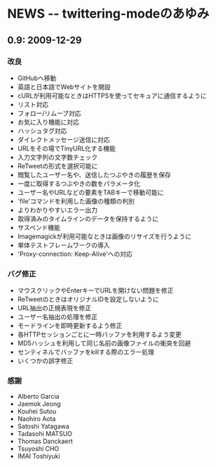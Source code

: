 
# NEWS -- twittering-modeのあゆみ

## 0.9: 2009-12-29

### 改良

* GitHubへ移動
* 英語と日本語でWebサイトを開設
* cURLが利用可能なときはHTTPSを使ってセキュアに通信するように
* リスト対応
* フォロー/リムーブ対応
* お気に入り機能に対応
* ハッシュタグ対応
* ダイレクトメッセージ送信に対応
* URLをその場でTinyURL化する機能
* 入力文字列の文字数チェック
* ReTweetの形式を選択可能に
* 閲覧したユーザー名や、送信したつぶやきの履歴を保存
* 一度に取得するつぶやきの数をパラメータ化
* ユーザー名やURLなどの要素をTABキーで移動可能に
* 'file'コマンドを利用した画像の種類の判別
* よりわかりやすいエラー出力
* 取得済みのタイムラインのデータを保持するように
* サスペンド機能
* Imagemagickが利用可能なときは画像のリサイズを行うように
* 単体テストフレームワークの導入
* 'Proxy-connection: Keep-Alive'への対応

### バグ修正

* マウスクリックやEnterキーでURLを開けない問題を修正
* ReTweetのときはオリジナルIDを設定しないように
* URL抽出の正規表現を修正
* ユーザー名抽出の処理を修正
* モードラインを即時更新するよう修正
* 各HTTPセッションごとに一時バッファを利用するよう変更
* MD5ハッシュを利用して同じ名前の画像ファイルの衝突を回避
* センティネルでバッファをkillする際のエラー処理
* いくつかの誤字修正

### 感謝

* Alberto Garcia
* Jaemok Jeong
* Kouhei Sutou
* Naohiro Aota
* Satoshi Yatagawa
* Tadasohi MATSUO
* Thomas Danckaert
* Tsuyoshi CHO
* IMAI Toshiyuki


